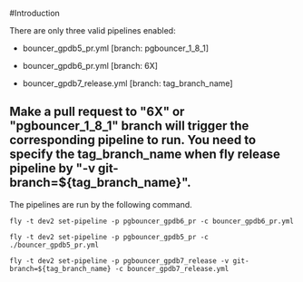#Introduction

There are only three valid pipelines enabled:

- bouncer_gpdb5_pr.yml [branch: pgbouncer_1_8_1]

- bouncer_gpdb6_pr.yml [branch: 6X]

- bouncer_gpdb7_release.yml [branch: tag_branch_name]

Make a pull request to **"6X"** or **"pgbouncer_1_8_1"** branch will trigger the corresponding pipeline to run.
You need to specify the tag_branch_name when fly release pipeline by "-v git-branch=${tag_branch_name}".
---

The pipelines are run by the following command.

`fly -t dev2 set-pipeline -p pgbouncer_gpdb6_pr -c bouncer_gpdb6_pr.yml`

`fly -t dev2 set-pipeline -p pgbouncer_gpdb5_pr -c ./bouncer_gpdb5_pr.yml`

`fly -t dev2 set-pipeline -p pgbouncer_gpdb7_release -v git-branch=${tag_branch_name} -c bouncer_gpdb7_release.yml`